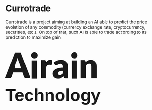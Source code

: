 # Currotrade

Currotrade is a project aiming at building an AI able to predict the price evolution of any commodity (currency exchange rate, cryptocurrency, securities, etc.).
On top of that, such AI is able to trade according to its prediction to maximize gain.

<link href="https://fonts.googleapis.com/css?family=Lato|Raleway" rel="stylesheet">
<span style="font-family: 'Lato', sans-serif; font-weight:900; font-size: 3cm;">Airain</span>
<br>
<span style="font-family: 'Raleway', sans-serif; font-weight:600; font-size: 1.5cm;">Technology</span>